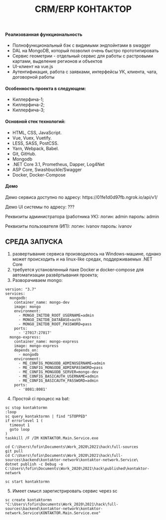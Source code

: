 <p align="center">
    <h1 align="center">CRM/ERP КОНТАКТОР</h1>
    <br>
</p>

<h4>Реализованная функциональность</h4>
<ul>
    <li>Полнофункциональный бэк с видимыми эндпойнтами в swagger</li>
    <li>DAL на MongoDB, который позволил очень быстро прототипировать</li>
    <li>Сервис геометрии - отдельный сервис для работы с растровыми картами, выделение регионов и объектов</li>
	<li>UI-клиент на vue.js</li>
	<li>Аутентификация, работа с заявками, интерфейсы УК, клиента, чата, договорной работы</li>
</ul> 
<h4>Особенность проекта в следующем:</h4>
<ul>
 	<li>Киллерфича-1;</li>
 	<li>Киллерфича-2;</li>
 	<li>Киллерфича-3;</li>  
 </ul>

<h4>Основной стек технологий:</h4>
<ul>
	<li>HTML, CSS, JavaScript.</li>
	<li>Vue, Vuex, Vuetify.</li>
	<li>LESS, SASS, PostCSS.</li>
	<li>Yarn, Webpack, Babel.</li>
	<li>Git, GitHub.</li>
	<li>Mongodb</li>
	<li>.NET Core 3.1, Prometheus, Dapper, Log4Net</li>
	<li>ASP Core, Swashbuckle/Swagger </li>
	<li>Docker, Docker-Compose</li>  
 </ul>

 <h4>Демо</h4>
<p>Демо сервиса доступно по адресу: https://01fe1d0d97fb.ngrok.io/api/v1/ </p>
<p>Демо UI системы по адресу: ??? </p>
<p>Реквизиты администратора (работника УК): логин: admin пароль: admin</p>
<p>Реквизиты пользователя (ИП): логин: ivanov пароль: ivanov</p>

СРЕДА ЗАПУСКА
------------
1) развертывание сервиса производилось на Windows-машине, однако может происходить и на linux-like средах, поддерживаемых .NET Core
2) требуется установленный паке Docker и docker-compose для автоматизации развёртывания проекта;
3) Разворачиваем mongo:
```
version: "3.7"
services:
  mongodb:
    container_name: mongo-dev
    image: mongo
    environment:
      - MONGO_INITDB_ROOT_USERNAME=admin
      - MONGO_INITDB_DATABASE=auth
      - MONGO_INITDB_ROOT_PASSWORD=pass
    ports:
      - '27017:27017'
  mongo-express:
    container_name: mongo-express
    image: mongo-express
    depends_on:
      - mongodb
    environment:
      - ME_CONFIG_MONGODB_ADMINUSERNAME=admin
      - ME_CONFIG_MONGODB_ADMINPASSWORD=pass
      - ME_CONFIG_MONGODB_SERVER=mongo-dev
      - ME_CONFIG_BASICAUTH_USERNAME=admin
      - ME_CONFIG_BASICAUTH_PASSWORD=admin
    ports:
      - '8081:8081'
```
4) Простой ci процесс на bat:
```
sc stop kontaktormn
:loop
sc query kontaktormn | find "STOPPED"
if errorlevel 1 (
  timeout 1
  goto loop
)
taskkill /F /IM KONTAKTOR.Main.Service.exe

cd C:\Users\fofin\Documents\Work_2020\2021\hack\full-sources
git pull
cd C:\Users\fofin\Documents\Work_2020\2021\hack\full-sources\backend\kontaktor-network\kontaktor-network.Service\
dotnet publish -c Debug -o C:\Users\fofin\Documents\Work_2020\2021\hack\published\kontaktor-network

sc start kontaktormn
```
5) Имеет смысл зарегистрировать сервис через sc
 
```sc create kontaktormn "C:\Users\fofin\Documents\Work_2020\2021\hack\full-sources\backend\kontaktor-network\kontaktor-network.Service\KONTAKTOR.Main.Service.exe"```
